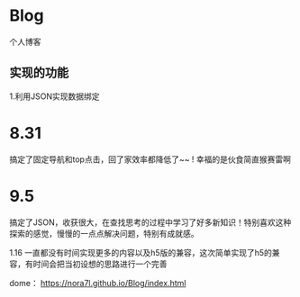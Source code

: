 # Blog
个人博客
## 实现的功能
>
1.利用JSON实现数据绑定
# 8.31
>
搞定了固定导航和top点击，回了家效率都降低了~~ ! 幸福的是伙食简直猴赛雷啊
# 9.5
>
搞定了JSON，收获很大，在查找思考的过程中学习了好多新知识！特别喜欢这种探索的感觉，慢慢的一点点解决问题，特别有成就感。

1.16
一直都没有时间实现更多的内容以及h5版的兼容，这次简单实现了h5的兼容，有时间会把当初设想的思路进行一个完善

dome： https://nora7l.github.io/Blog/index.html
